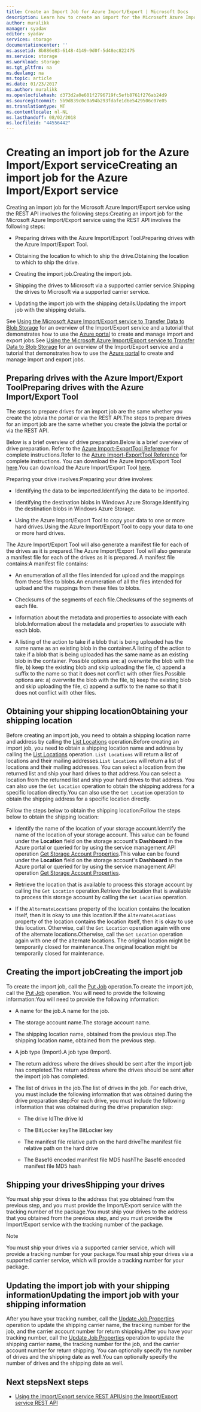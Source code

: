 ```yaml
---
title: Create an Import Job for Azure Import/Export | Microsoft Docs
description: Learn how to create an import for the Microsoft Azure Import/Export service.
author: muralikk
manager: syadav
editor: syadav
services: storage
documentationcenter: ''
ms.assetid: 8b886e83-6148-4149-9d0f-5d48ec822475
ms.service: storage
ms.workload: storage
ms.tgt_pltfrm: na
ms.devlang: na
ms.topic: article
ms.date: 01/23/2017
ms.author: muralikk
ms.openlocfilehash: d373d2a0e601f2796719fc5efb8761f276ab24d9
ms.sourcegitcommit: 5b9d839c0c0a94b293fdafe1d6e5429506c07e05
ms.translationtype: MT
ms.contentlocale: nl-NL
ms.lasthandoff: 08/02/2018
ms.locfileid: "44556442"
---
```

# <a name="creating-an-import-job-for-the-azure-importexport-service"></a><span data-ttu-id="c0b72-103">Creating an import job for the Azure Import/Export service</span><span class="sxs-lookup"><span data-stu-id="c0b72-103">Creating an import job for the Azure Import/Export service</span></span>

<span data-ttu-id="c0b72-104">Creating an import job for the Microsoft Azure Import/Export service using the REST API involves the following steps:</span><span class="sxs-lookup"><span data-stu-id="c0b72-104">Creating an import job for the Microsoft Azure Import/Export service using the REST API involves the following steps:</span></span>

-   <span data-ttu-id="c0b72-105">Preparing drives with the Azure Import/Export Tool.</span><span class="sxs-lookup"><span data-stu-id="c0b72-105">Preparing drives with the Azure Import/Export Tool.</span></span>

-   <span data-ttu-id="c0b72-106">Obtaining the location to which to ship the drive.</span><span class="sxs-lookup"><span data-stu-id="c0b72-106">Obtaining the location to which to ship the drive.</span></span>

-   <span data-ttu-id="c0b72-107">Creating the import job.</span><span class="sxs-lookup"><span data-stu-id="c0b72-107">Creating the import job.</span></span>

-   <span data-ttu-id="c0b72-108">Shipping the drives to Microsoft via a supported carrier service.</span><span class="sxs-lookup"><span data-stu-id="c0b72-108">Shipping the drives to Microsoft via a supported carrier service.</span></span>

-   <span data-ttu-id="c0b72-109">Updating the import job with the shipping details.</span><span class="sxs-lookup"><span data-stu-id="c0b72-109">Updating the import job with the shipping details.</span></span>

 <span data-ttu-id="c0b72-110">See [Using the Microsoft Azure Import/Export service to Transfer Data to Blob Storage](storage-import-export-service.md) for an overview of the Import/Export service and a tutorial that demonstrates how to use the [Azure  portal](https://portal.azure.com/) to create and manage import and export jobs.</span><span class="sxs-lookup"><span data-stu-id="c0b72-110">See [Using the Microsoft Azure Import/Export service to Transfer Data to Blob Storage](storage-import-export-service.md) for an overview of the Import/Export service and a tutorial that demonstrates how to use the [Azure  portal](https://portal.azure.com/) to create and manage import and export jobs.</span></span>

## <a name="preparing-drives-with-the-azure-importexport-tool"></a><span data-ttu-id="c0b72-111">Preparing drives with the Azure Import/Export Tool</span><span class="sxs-lookup"><span data-stu-id="c0b72-111">Preparing drives with the Azure Import/Export Tool</span></span>

<span data-ttu-id="c0b72-112">The steps to prepare drives for an import job are the same whether you create the jobvia the portal or via the REST API.</span><span class="sxs-lookup"><span data-stu-id="c0b72-112">The steps to prepare drives for an import job are the same whether you create the jobvia the portal or via the REST API.</span></span>

<span data-ttu-id="c0b72-113">Below is a brief overview of drive preparation.</span><span class="sxs-lookup"><span data-stu-id="c0b72-113">Below is a brief overview of drive preparation.</span></span> <span data-ttu-id="c0b72-114">Refer to the [Azure Import-ExportTool Reference](storage-import-export-tool-how-to-v1.md) for complete instructions.</span><span class="sxs-lookup"><span data-stu-id="c0b72-114">Refer to the [Azure Import-ExportTool Reference](storage-import-export-tool-how-to-v1.md) for complete instructions.</span></span> <span data-ttu-id="c0b72-115">You can download the Azure Import/Export Tool [here](http://go.microsoft.com/fwlink/?LinkID=301900).</span><span class="sxs-lookup"><span data-stu-id="c0b72-115">You can download the Azure Import/Export Tool [here](http://go.microsoft.com/fwlink/?LinkID=301900).</span></span>

<span data-ttu-id="c0b72-116">Preparing your drive involves:</span><span class="sxs-lookup"><span data-stu-id="c0b72-116">Preparing your drive involves:</span></span>

-   <span data-ttu-id="c0b72-117">Identifying the data to be imported.</span><span class="sxs-lookup"><span data-stu-id="c0b72-117">Identifying the data to be imported.</span></span>

-   <span data-ttu-id="c0b72-118">Identifying the destination blobs in Windows Azure Storage.</span><span class="sxs-lookup"><span data-stu-id="c0b72-118">Identifying the destination blobs in Windows Azure Storage.</span></span>

-   <span data-ttu-id="c0b72-119">Using the Azure Import/Export Tool to copy your data to one or more hard drives.</span><span class="sxs-lookup"><span data-stu-id="c0b72-119">Using the Azure Import/Export Tool to copy your data to one or more hard drives.</span></span>

 <span data-ttu-id="c0b72-120">The Azure Import/Export Tool will also generate a manifest file for each of the drives as it is prepared.</span><span class="sxs-lookup"><span data-stu-id="c0b72-120">The Azure Import/Export Tool will also generate a manifest file for each of the drives as it is prepared.</span></span> <span data-ttu-id="c0b72-121">A manifest file contains:</span><span class="sxs-lookup"><span data-stu-id="c0b72-121">A manifest file contains:</span></span>

-   <span data-ttu-id="c0b72-122">An enumeration of all the files intended for upload and the mappings from these files to blobs.</span><span class="sxs-lookup"><span data-stu-id="c0b72-122">An enumeration of all the files intended for upload and the mappings from these files to blobs.</span></span>

-   <span data-ttu-id="c0b72-123">Checksums of the segments of each file.</span><span class="sxs-lookup"><span data-stu-id="c0b72-123">Checksums of the segments of each file.</span></span>

-   <span data-ttu-id="c0b72-124">Information about the metadata and properties to associate with each blob.</span><span class="sxs-lookup"><span data-stu-id="c0b72-124">Information about the metadata and properties to associate with each blob.</span></span>

-   <span data-ttu-id="c0b72-125">A listing of the action to take if a blob that is being uploaded has the same name as an existing blob in the container.</span><span class="sxs-lookup"><span data-stu-id="c0b72-125">A listing of the action to take if a blob that is being uploaded has the same name as an existing blob in the container.</span></span> <span data-ttu-id="c0b72-126">Possible options are: a) overwrite the blob with the file, b) keep the existing blob and skip uploading the file, c) append a suffix to the name so that it does not conflict with other files.</span><span class="sxs-lookup"><span data-stu-id="c0b72-126">Possible options are: a) overwrite the blob with the file, b) keep the existing blob and skip uploading the file, c) append a suffix to the name so that it does not conflict with other files.</span></span>

## <a name="obtaining-your-shipping-location"></a><span data-ttu-id="c0b72-127">Obtaining your shipping location</span><span class="sxs-lookup"><span data-stu-id="c0b72-127">Obtaining your shipping location</span></span>

<span data-ttu-id="c0b72-128">Before creating an import job, you need to obtain a shipping location name and address by calling the [List Locations](/rest/api/storageimportexport/listlocations) operation.</span><span class="sxs-lookup"><span data-stu-id="c0b72-128">Before creating an import job, you need to obtain a shipping location name and address by calling the [List Locations](/rest/api/storageimportexport/listlocations) operation.</span></span> <span data-ttu-id="c0b72-129">`List Locations` will return a list of locations and their mailing addresses.</span><span class="sxs-lookup"><span data-stu-id="c0b72-129">`List Locations` will return a list of locations and their mailing addresses.</span></span> <span data-ttu-id="c0b72-130">You can select a location from the returned list and ship your hard drives to that address.</span><span class="sxs-lookup"><span data-stu-id="c0b72-130">You can select a location from the returned list and ship your hard drives to that address.</span></span> <span data-ttu-id="c0b72-131">You can also use the `Get Location` operation to obtain the shipping address for a specific location directly.</span><span class="sxs-lookup"><span data-stu-id="c0b72-131">You can also use the `Get Location` operation to obtain the shipping address for a specific location directly.</span></span>

 <span data-ttu-id="c0b72-132">Follow the steps below to obtain the shipping location:</span><span class="sxs-lookup"><span data-stu-id="c0b72-132">Follow the steps below to obtain the shipping location:</span></span>

-   <span data-ttu-id="c0b72-133">Identify the name of the location of your storage account.</span><span class="sxs-lookup"><span data-stu-id="c0b72-133">Identify the name of the location of your storage account.</span></span> <span data-ttu-id="c0b72-134">This value can be found under the **Location** field on the storage account's **Dashboard** in the Azure portal or queried for by using the service management API operation [Get Storage Account Properties](/rest/api/storagerp/storageaccounts#StorageAccounts_GetProperties).</span><span class="sxs-lookup"><span data-stu-id="c0b72-134">This value can be found under the **Location** field on the storage account's **Dashboard** in the Azure portal or queried for by using the service management API operation [Get Storage Account Properties](/rest/api/storagerp/storageaccounts#StorageAccounts_GetProperties).</span></span>

-   <span data-ttu-id="c0b72-135">Retrieve the location that is available to process this storage account by calling the `Get Location` operation.</span><span class="sxs-lookup"><span data-stu-id="c0b72-135">Retrieve the location that is available to process this storage account by calling the `Get Location` operation.</span></span>

-   <span data-ttu-id="c0b72-136">If the `AlternateLocations` property of the location contains the location itself, then it is okay to use this location.</span><span class="sxs-lookup"><span data-stu-id="c0b72-136">If the `AlternateLocations` property of the location contains the location itself, then it is okay to use this location.</span></span> <span data-ttu-id="c0b72-137">Otherwise, call the `Get Location` operation again with one of the alternate locations.</span><span class="sxs-lookup"><span data-stu-id="c0b72-137">Otherwise, call the `Get Location` operation again with one of the alternate locations.</span></span> <span data-ttu-id="c0b72-138">The original location might be temporarily closed for maintenance.</span><span class="sxs-lookup"><span data-stu-id="c0b72-138">The original location might be temporarily closed for maintenance.</span></span>

## <a name="creating-the-import-job"></a><span data-ttu-id="c0b72-139">Creating the import job</span><span class="sxs-lookup"><span data-stu-id="c0b72-139">Creating the import job</span></span>
<span data-ttu-id="c0b72-140">To create the import job, call the [Put Job](/rest/api/storageimportexport/jobs#Jobs_CreateOrUpdate) operation.</span><span class="sxs-lookup"><span data-stu-id="c0b72-140">To create the import job, call the [Put Job](/rest/api/storageimportexport/jobs#Jobs_CreateOrUpdate) operation.</span></span> <span data-ttu-id="c0b72-141">You will need to provide the following information:</span><span class="sxs-lookup"><span data-stu-id="c0b72-141">You will need to provide the following information:</span></span>

-   <span data-ttu-id="c0b72-142">A name for the job.</span><span class="sxs-lookup"><span data-stu-id="c0b72-142">A name for the job.</span></span>

-   <span data-ttu-id="c0b72-143">The storage account name.</span><span class="sxs-lookup"><span data-stu-id="c0b72-143">The storage account name.</span></span>

-   <span data-ttu-id="c0b72-144">The shipping location name, obtained from the previous step.</span><span class="sxs-lookup"><span data-stu-id="c0b72-144">The shipping location name, obtained from the previous step.</span></span>

-   <span data-ttu-id="c0b72-145">A job type (Import).</span><span class="sxs-lookup"><span data-stu-id="c0b72-145">A job type (Import).</span></span>

-   <span data-ttu-id="c0b72-146">The return address where the drives should be sent after the import job has completed.</span><span class="sxs-lookup"><span data-stu-id="c0b72-146">The return address where the drives should be sent after the import job has completed.</span></span>

-   <span data-ttu-id="c0b72-147">The list of drives in the job.</span><span class="sxs-lookup"><span data-stu-id="c0b72-147">The list of drives in the job.</span></span> <span data-ttu-id="c0b72-148">For each drive, you must include the following information that was obtained during the drive preparation step:</span><span class="sxs-lookup"><span data-stu-id="c0b72-148">For each drive, you must include the following information that was obtained during the drive preparation step:</span></span>

    -   <span data-ttu-id="c0b72-149">The drive Id</span><span class="sxs-lookup"><span data-stu-id="c0b72-149">The drive Id</span></span>

    -   <span data-ttu-id="c0b72-150">The BitLocker key</span><span class="sxs-lookup"><span data-stu-id="c0b72-150">The BitLocker key</span></span>

    -   <span data-ttu-id="c0b72-151">The manifest file relative path on the hard drive</span><span class="sxs-lookup"><span data-stu-id="c0b72-151">The manifest file relative path on the hard drive</span></span>

    -   <span data-ttu-id="c0b72-152">The Base16 encoded manifest file MD5 hash</span><span class="sxs-lookup"><span data-stu-id="c0b72-152">The Base16 encoded manifest file MD5 hash</span></span>

## <a name="shipping-your-drives"></a><span data-ttu-id="c0b72-153">Shipping your drives</span><span class="sxs-lookup"><span data-stu-id="c0b72-153">Shipping your drives</span></span>
<span data-ttu-id="c0b72-154">You must ship your drives to the address that you obtained from the previous step, and you must provide the Import/Export service with the tracking number of the package.</span><span class="sxs-lookup"><span data-stu-id="c0b72-154">You must ship your drives to the address that you obtained from the previous step, and you must provide the Import/Export service with the tracking number of the package.</span></span>

> [!NOTE]
>  <span data-ttu-id="c0b72-155">You must ship your drives via a supported carrier service, which will provide a tracking number for your package.</span><span class="sxs-lookup"><span data-stu-id="c0b72-155">You must ship your drives via a supported carrier service, which will provide a tracking number for your package.</span></span>

## <a name="updating-the-import-job-with-your-shipping-information"></a><span data-ttu-id="c0b72-156">Updating the import job with your shipping information</span><span class="sxs-lookup"><span data-stu-id="c0b72-156">Updating the import job with your shipping information</span></span>
<span data-ttu-id="c0b72-157">After you have your tracking number, call the [Update Job Properties](/api/storageimportexport/jobs#Jobs_Update) operation to update the shipping carrier name, the tracking number for the job, and the carrier account number for return shipping.</span><span class="sxs-lookup"><span data-stu-id="c0b72-157">After you have your tracking number, call the [Update Job Properties](/api/storageimportexport/jobs#Jobs_Update) operation to update the shipping carrier name, the tracking number for the job, and the carrier account number for return shipping.</span></span> <span data-ttu-id="c0b72-158">You can optionally specify the number of drives and the shipping date as well.</span><span class="sxs-lookup"><span data-stu-id="c0b72-158">You can optionally specify the number of drives and the shipping date as well.</span></span>

## <a name="next-steps"></a><span data-ttu-id="c0b72-159">Next steps</span><span class="sxs-lookup"><span data-stu-id="c0b72-159">Next steps</span></span>

* [<span data-ttu-id="c0b72-160">Using the Import/Export service REST API</span><span class="sxs-lookup"><span data-stu-id="c0b72-160">Using the Import/Export service REST API</span></span>](storage-import-export-using-the-rest-api.md)
